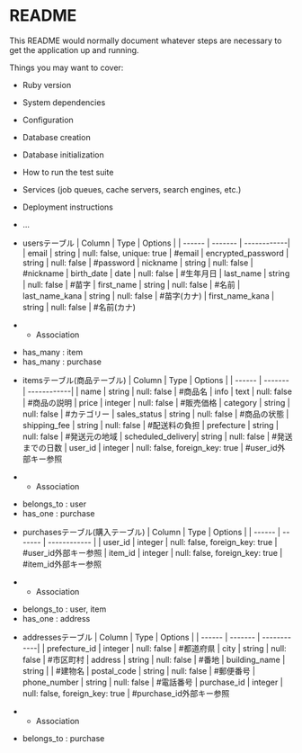 # README

This README would normally document whatever steps are necessary to get the
application up and running.

Things you may want to cover:

* Ruby version

* System dependencies

* Configuration

* Database creation

* Database initialization

* How to run the test suite

* Services (job queues, cache servers, search engines, etc.)

* Deployment instructions

* ...




<!-- usersテーブル -->

* usersテーブル
| Column             | Type               | Options     |
| ------             | -------            | ------------| 
| email              | string             | null: false, unique: true | #email
| encrypted_password | string             | null: false | #password
| nickname           | string             | null: false | #nickname
| birth_date         | date               | null: false | #生年月日
| last_name          | string             | null: false | #苗字
| first_name         | string             | null: false | #名前
| last_name_kana     | string             | null: false | #苗字(カナ)
| first_name_kana    | string             | null: false | #名前(カナ)

* * Association
- has_many : item
- has_many : purchase

<!-- itemsテーブル -->

* itemsテーブル(商品テーブル)
| Column            | Type    | Options     |
| ------            | ------- | ------------|
| name              | string  | null: false | #商品名
| info              | text    | null: false | #商品の説明
| price             | integer | null: false | #販売価格
| category          | string  | null: false | #カテゴリー
| sales_status      | string  | null: false | #商品の状態
| shipping_fee      | string  | null: false | #配送料の負担
| prefecture        | string  | null: false | #発送元の地域
| scheduled_delivery| string  | null: false | #発送までの日数
| user_id           | integer | null: false, foreign_key: true | #user_id外部キー参照


* * Association
- belongs_to : user
- has_one : purchase

<!-- purchasesテーブル -->

* purchasesテーブル(購入テーブル)
| Column          | Type    | Options      |
| ------          | ------- | ------------ |
| user_id         | integer | null: false, foreign_key: true  | #user_id外部キー参照
| item_id         | integer | null: false, foreign_key: true  | #item_id外部キー参照

* * Association
- belongs_to : user, item
- has_one : address


<!-- addressesテーブル -->

* addressesテーブル
| Column          | Type    | Options     |
| ------          | ------- | ------------|
| prefecture_id   | integer | null: false | #都道府県
| city            | string  | null: false | #市区町村
| address         | string  | null: false | #番地
| building_name   | string  |             | #建物名
| postal_code     | string  | null: false | #郵便番号
| phone_number    | string  | null: false | #電話番号
| purchase_id     | integer | null: false, foreign_key: true  | #purchase_id外部キー参照


* * Association
- belongs_to : purchase